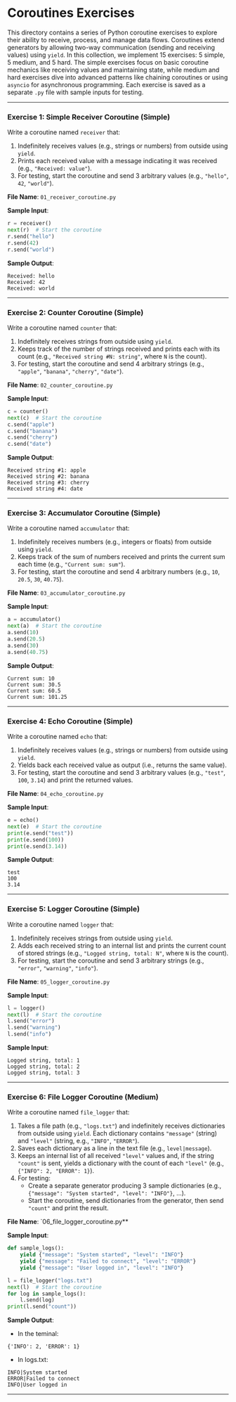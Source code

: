 # Coroutines Exercises

This directory contains a series of Python coroutine exercises to explore their ability to receive, process, and manage data flows. Coroutines extend generators by allowing two-way communication (sending and receiving values) using `yield`. In this collection, we implement 15 exercises: 5 simple, 5 medium, and 5 hard. The simple exercises focus on basic coroutine mechanics like receiving values and maintaining state, while medium and hard exercises dive into advanced patterns like chaining coroutines or using `asyncio` for asynchronous programming. Each exercise is saved as a separate `.py` file with sample inputs for testing.

---

### Exercise 1: Simple Receiver Coroutine (Simple)

Write a coroutine named `receiver` that:  
1. Indefinitely receives values (e.g., strings or numbers) from outside using `yield`.  
2. Prints each received value with a message indicating it was received (e.g., `"Received: value"`).  
3. For testing, start the coroutine and send 3 arbitrary values (e.g., `"hello"`, `42`, `"world"`).

**File Name**: `01_receiver_coroutine.py`

**Sample Input**:  
```python
r = receiver()
next(r)  # Start the coroutine
r.send("hello")
r.send(42)
r.send("world")
```
**Sample Output**:
```
Received: hello
Received: 42
Received: world
```
---
### Exercise 2: Counter Coroutine (Simple)

Write a coroutine named `counter` that:  
1. Indefinitely receives strings from outside using `yield`.  
2. Keeps track of the number of strings received and prints each with its count (e.g., `"Received string #N: string"`, where `N` is the count).  
3. For testing, start the coroutine and send 4 arbitrary strings (e.g., `"apple"`, `"banana"`, `"cherry"`, `"date"`).

**File Name**: `02_counter_coroutine.py`

**Sample Input**:  
```python
c = counter()
next(c)  # Start the coroutine
c.send("apple")
c.send("banana")
c.send("cherry")
c.send("date")
```
**Sample Output**:
```
Received string #1: apple
Received string #2: banana
Received string #3: cherry
Received string #4: date
```
---
### Exercise 3: Accumulator Coroutine (Simple)

Write a coroutine named `accumulator` that:  
1. Indefinitely receives numbers (e.g., integers or floats) from outside using `yield`.  
2. Keeps track of the sum of numbers received and prints the current sum each time (e.g., `"Current sum: sum"`).  
3. For testing, start the coroutine and send 4 arbitrary numbers (e.g., `10`, `20.5`, `30`, `40.75`).

**File Name**: `03_accumulator_coroutine.py`

**Sample Input**:  
```python
a = accumulator()
next(a)  # Start the coroutine
a.send(10)
a.send(20.5)
a.send(30)
a.send(40.75)
```
**Sample Output**:
```
Current sum: 10
Current sum: 30.5
Current sum: 60.5
Current sum: 101.25
```
---
### Exercise 4: Echo Coroutine (Simple)

Write a coroutine named `echo` that:  
1. Indefinitely receives values (e.g., strings or numbers) from outside using `yield`.  
2. Yields back each received value as output (i.e., returns the same value).  
3. For testing, start the coroutine and send 3 arbitrary values (e.g., `"test"`, `100`, `3.14`) and print the returned values.

**File Name**: `04_echo_coroutine.py`

**Sample Input**:  
```python
e = echo()
next(e)  # Start the coroutine
print(e.send("test"))
print(e.send(100))
print(e.send(3.14))
```
**Sample Output**:
```
test
100
3.14
```
---
### Exercise 5: Logger Coroutine (Simple)

Write a coroutine named `logger` that:  
1. Indefinitely receives strings from outside using `yield`.  
2. Adds each received string to an internal list and prints the current count of stored strings (e.g., `"Logged string, total: N"`, where `N` is the count).  
3. For testing, start the coroutine and send 3 arbitrary strings (e.g., `"error"`, `"warning"`, `"info"`).

**File Name**: `05_logger_coroutine.py`

**Sample Input**:  
```python
l = logger()
next(l)  # Start the coroutine
l.send("error")
l.send("warning")
l.send("info")
```
**Sample Input**:
```
Logged string, total: 1
Logged string, total: 2
Logged string, total: 3
```
---
### Exercise 6: File Logger Coroutine (Medium)

Write a coroutine named `file_logger` that:  
1. Takes a file path (e.g., `"logs.txt"`) and indefinitely receives dictionaries from outside using `yield`. Each dictionary contains `"message"` (string) and `"level"` (string, e.g., `"INFO"`, `"ERROR"`).  
2. Saves each dictionary as a line in the text file (e.g., `level|message`).  
3. Keeps an internal list of all received `"level"` values and, if the string `"count"` is sent, yields a dictionary with the count of each `"level"` (e.g., `{"INFO": 2, "ERROR": 1}`).  
4. For testing:  
   - Create a separate generator producing 3 sample dictionaries (e.g., `{"message": "System started", "level": "INFO"}`, ...).  
   - Start the coroutine, send dictionaries from the generator, then send `"count"` and print the result.

**File Name**: `06_file_logger_coroutine.py**

**Sample Input**:  
```python
def sample_logs():
    yield {"message": "System started", "level": "INFO"}
    yield {"message": "Failed to connect", "level": "ERROR"}
    yield {"message": "User logged in", "level": "INFO"}

l = file_logger("logs.txt")
next(l)  # Start the coroutine
for log in sample_logs():
    l.send(log)
print(l.send("count"))
```
**Sample Output**:

- In the teminal:
```
{'INFO': 2, 'ERROR': 1}
```
- In logs.txt:
```
INFO|System started
ERROR|Failed to connect
INFO|User logged in
```
---
